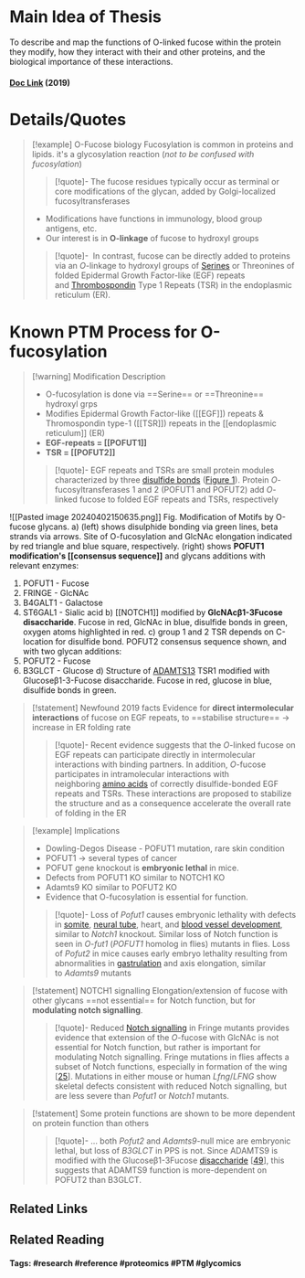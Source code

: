 # Main Idea of Thesis

To describe and map the functions of O-linked fucose within the protein they modify, how they interact with their and other proteins, and the biological importance of these interactions.
#### [Doc Link](https://doi.org/10.1016/j.sbi.2018.12.005) (2019)

# Details/Quotes
> [!example] O-Fucose biology
> Fucosylation is common in proteins and lipids. it's a glycosylation reaction (*not to be confused with fucosylation*)
> >[!quote]-
> >The fucose residues typically occur as terminal or core modifications of the glycan, added by Golgi-localized fucosyltransferases
> 
> - Modifications have functions in immunology, blood group antigens, etc.
> - Our interest is in **O-linkage** of fucose to hydroxyl groups
>
> > [!quote]-
> >  In contrast, fucose can be directly added to proteins via an _O_-linkage to hydroxyl groups of [Serines](https://www.sciencedirect.com/topics/biochemistry-genetics-and-molecular-biology/serine "Learn more about Serines from ScienceDirect's AI-generated Topic Pages") or Threonines of folded Epidermal Growth Factor-like (EGF) repeats and [Thrombospondin](https://www.sciencedirect.com/topics/biochemistry-genetics-and-molecular-biology/thrombospondin "Learn more about Thrombospondin from ScienceDirect's AI-generated Topic Pages") Type 1 Repeats (TSR) in the endoplasmic reticulum (ER).

# Known PTM Process for O-fucosylation

> [!warning] Modification Description
> - O-fucosylation is done via ==Serine== or ==Threonine== hydroxyl grps
> - Modifies Epidermal Growth Factor-like ([[EGF]]) repeats & Thromospondin type-1 ([[TSR]]) repeats in the [[endoplasmic reticulum]] (ER)
> - **EGF-repeats = [[POFUT1]]**
> - **TSR = [[POFUT2]]**
> 
> >[!quote]- 
> >EGF repeats and TSRs are small protein modules characterized by three [disulfide bonds](https://www.sciencedirect.com/topics/biochemistry-genetics-and-molecular-biology/disulfide-bond "Learn more about disulfide bonds from ScienceDirect's AI-generated Topic Pages") ([Figure 1](https://www.sciencedirect.com/science/article/pii/S0959440X18301532?via%3Dihub#fig0005)). Protein _O_-fucosyltransferases 1 and 2 (POFUT1 and POFUT2) add _O_-linked fucose to folded EGF repeats and TSRs, respectively

![[Pasted image 20240402150635.png]]
Fig. Modification of Motifs by O-fucose glycans. 
a) (left) shows disulphide bonding via green lines, beta strands via arrows. Site of O-fucosylation and GlcNAc elongation indicated by red triangle and blue square, respectively. 
(right) shows **POFUT1 modification's [[consensus sequence]]** and glycans additions with relevant enzymes:
1. POFUT1 - Fucose
2. FRINGE - GlcNAc
3. B4GALT1 - Galactose
4. ST6GAL1 - Sialic acid
b) [[NOTCH1]] modified by **GlcNAcβ1-3Fucose disaccharide**. Fucose in red, GlcNAc in blue, disulfide bonds in green, oxygen atoms highlighted in red.
c) group 1 and 2 TSR depends on C-location for disulfide bond. POFUT2 consensus sequence shown, and with two glycan additions:
1. POFUT2 - Fucose
2. B3GLCT - Glucose
d) Structure of [ADAMTS13](https://www.sciencedirect.com/topics/biochemistry-genetics-and-molecular-biology/adamts13 "Learn more about ADAMTS13 from ScienceDirect's AI-generated Topic Pages") TSR1 modified with Glucoseβ1-3-Fucose disaccharide. Fucose in red, glucose in blue, disulfide bonds in green.

> [!statement] Newfound 2019 facts
> Evidence for **direct intermolecular interactions** of fucose on EGF repeats, to ==stabilise structure== -> increase in ER folding rate
> >[!quote]-
> >Recent evidence suggests that the _O_-linked fucose on EGF repeats can participate directly in intermolecular interactions with binding partners. In addition, _O_-fucose participates in intramolecular interactions with neighboring [amino acids](https://www.sciencedirect.com/topics/biochemistry-genetics-and-molecular-biology/amino-acids "Learn more about amino acids from ScienceDirect's AI-generated Topic Pages") of correctly disulfide-bonded EGF repeats and TSRs. These interactions are proposed to stabilize the structure and as a consequence accelerate the overall rate of folding in the ER
> 

> [!example] Implications
> - Dowling-Degos Disease - POFUT1 mutation, rare skin condition
> - POFUT1 -> several types of cancer
> - POFUT gene knockout is **embryonic lethal** in mice.
> - Defects from POFUT1 KO similar to NOTCH1 KO
> - Adamts9 KO similar to POFUT2 KO
> - Evidence that O-fucosylation is essential for function.
> 
> >[!quote]- 
> >Loss of _Pofut1_ causes embryonic lethality with defects in [somite](https://www.sciencedirect.com/topics/biochemistry-genetics-and-molecular-biology/somite "Learn more about somite from ScienceDirect's AI-generated Topic Pages"), [neural tube](https://www.sciencedirect.com/topics/biochemistry-genetics-and-molecular-biology/neural-tube "Learn more about neural tube from ScienceDirect's AI-generated Topic Pages"), heart, and [blood vessel development](https://www.sciencedirect.com/topics/biochemistry-genetics-and-molecular-biology/angiogenesis "Learn more about blood vessel development from ScienceDirect's AI-generated Topic Pages"), similar to _Notch1_ knockout. Similar loss of Notch function is seen in _O-fut1_ (_POFUT1_ homolog in flies) mutants in flies. Loss of _Pofut2_ in mice causes early embryo lethality resulting from abnormalities in [gastrulation](https://www.sciencedirect.com/topics/biochemistry-genetics-and-molecular-biology/gastrulation "Learn more about gastrulation from ScienceDirect's AI-generated Topic Pages") and axis elongation, similar to _Adamts9_ mutants

> [!statement] NOTCH1 signalling
> Elongation/extension of fucose with other glycans ==not essential== for Notch function, but for **modulating notch signalling**. 
> >[!quote]-
> >Reduced [Notch signalling](https://www.sciencedirect.com/topics/biochemistry-genetics-and-molecular-biology/notch-signaling-pathway "Learn more about Notch signaling from ScienceDirect's AI-generated Topic Pages") in Fringe mutants provides evidence that extension of the _O_-fucose with GlcNAc is not essential for Notch function, but rather is important for modulating Notch signalling. Fringe mutations in flies affects a subset of Notch functions, especially in formation of the wing [[25](https://www.sciencedirect.com/science/article/pii/S0959440X18301532?via%3Dihub#bib0125)]. Mutations in either mouse or human _Lfng_/_LFNG_ show skeletal defects consistent with reduced Notch signalling, but are less severe than _Pofut1_ or _Notch1_ mutants.

> [!statement] 
> Some protein functions are shown to be more dependent on protein function than others 
> >[!quote]-
> >... both _Pofut2_ and _Adamts9_-null mice are embryonic lethal, but loss of _B3GLCT_ in PPS is not. Since ADAMTS9 is modified with the Glucoseβ1-3Fucose [disaccharide](https://www.sciencedirect.com/topics/biochemistry-genetics-and-molecular-biology/disaccharide "Learn more about disaccharide from ScienceDirect's AI-generated Topic Pages") [[49](https://www.sciencedirect.com/science/article/pii/S0959440X18301532?via%3Dihub#bib0245)], this suggests that ADAMTS9 function is more-dependent on POFUT2 than B3GLCT.



## Related Links

## Related Reading



#### Tags: #research #reference #proteomics #PTM #glycomics 